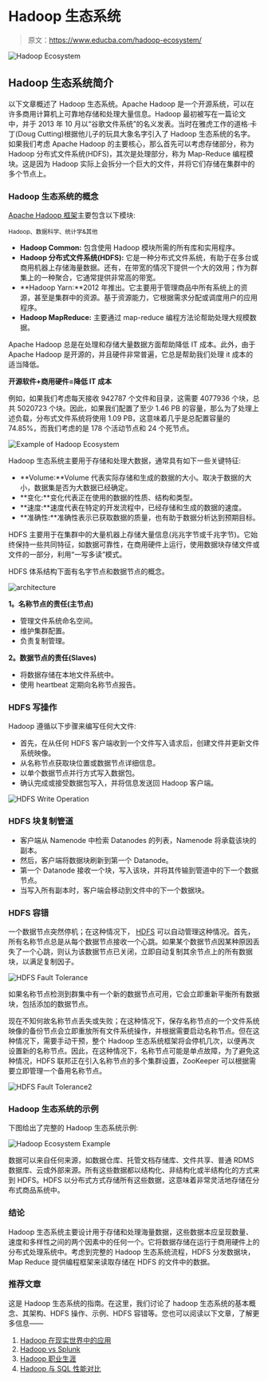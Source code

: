 # Hadoop 生态系统

> 原文：<https://www.educba.com/hadoop-ecosystem/>

![Hadoop Ecosystem](img/9f3f53e5f507fa3fc08191032d510c7c.png)



## Hadoop 生态系统简介

以下文章概述了 Hadoop 生态系统。Apache Hadoop 是一个开源系统，可以在许多商用计算机上可靠地存储和处理大量信息。Hadoop 最初被写在一篇论文中，并于 2013 年 10 月以“谷歌文件系统”的名义发表。当时在雅虎工作的道格·卡丁(Doug Cutting)根据他儿子的玩具大象名字引入了 Hadoop 生态系统的名字。如果我们考虑 Apache Hadoop 的主要核心，那么首先可以考虑存储部分，称为 Hadoop 分布式文件系统(HDFS)，其次是处理部分，称为 Map-Reduce 编程模块。这是因为 Hadoop 实际上会拆分一个巨大的文件，并将它们存储在集群中的多个节点上。

### Hadoop 生态系统的概念

[Apache Hadoop 框架](https://www.educba.com/hadoop-framework/)主要包含以下模块:

<small>Hadoop、数据科学、统计学&其他</small>

*   **Hadoop Common:** 包含使用 Hadoop 模块所需的所有库和实用程序。
*   **Hadoop 分布式文件系统(HDFS):** 它是一种分布式文件系统，有助于在多台或商用机器上存储海量数据。还有，在带宽的情况下提供一个大的效用；作为群集上的一种聚合，它通常提供非常高的带宽。
*   **Hadoop Yarn:**2012 年推出。它主要用于管理商品中所有系统上的资源，甚至是集群中的资源。基于资源能力，它根据需求分配或调度用户的应用程序。
*   **Hadoop MapReduce:** 主要通过 map-reduce 编程方法论帮助处理大规模数据。

Apache Hadoop 总是在处理和存储大量数据方面帮助降低 IT 成本。此外，由于 Apache Hadoop 是开源的，并且硬件非常普遍，它总是帮助我们处理 it 成本的适当降低。

**开源软件+商用硬件=降低 IT 成本**

例如，如果我们考虑每天接收 942787 个文件和目录，这需要 4077936 个块，总共 5020723 个块。因此，如果我们配置了至少 1.46 PB 的容量，那么为了处理上述负载，分布式文件系统将使用 1.09 PB，这意味着几乎是总配置容量的 74.85%，而我们考虑的是 178 个活动节点和 24 个死节点。

![Example of Hadoop Ecosystem](img/c8f7d902415ee292809096e835a30d00.png)



Hadoop 生态系统主要用于存储和处理大数据，通常具有如下一些关键特征:

*   **Volume:**Volume 代表实际存储和生成的数据的大小。取决于数据的大小，数据集是否为大数据已经确定。
*   **变化:**变化代表正在使用的数据的性质、结构和类型。
*   **速度:**速度代表在特定的开发流程中，已经存储和生成的数据的速度。
*   **准确性:**准确性表示已获取数据的质量，也有助于数据分析达到预期目标。

HDFS 主要用于在集群中的大量机器上存储大量信息(兆兆字节或千兆字节)。它始终保持一些共同特征，如数据可靠性，在商用硬件上运行，使用数据块存储文件或文件的一部分，利用“一写多读”模式。

HDFS 体系结构下面有名字节点和数据节点的概念。

![architecture](img/a71ada137b56c1991b86fc7a46d5a02c.png)



**1。名称节点的责任(主节点)**

*   管理文件系统命名空间。
*   维护集群配置。
*   负责复制管理。

**2。数据节点的责任(Slaves)**

*   将数据存储在本地文件系统中。
*   使用 heartbeat 定期向名称节点报告。

### HDFS 写操作

Hadoop 遵循以下步骤来编写任何大文件:

*   首先，在从任何 HDFS 客户端收到一个文件写入请求后，创建文件并更新文件系统映像。
*   从名称节点获取块位置或数据节点详细信息。
*   以单个数据节点并行方式写入数据包。
*   确认完成或接受数据包写入，并将信息发送回 Hadoop 客户端。

![HDFS Write Operation](img/0ce006785255269da4cc94d574bc9c68.png)



### HDFS 块复制管道

*   客户端从 Namenode 中检索 Datanodes 的列表，Namenode 将承载该块的副本。
*   然后，客户端将数据块刷新到第一个 Datanode。
*   第一个 Datanode 接收一个块，写入该块，并将其传输到管道中的下一个数据节点。
*   当写入所有副本时，客户端会移动到文件中的下一个数据块。

### HDFS 容错

一个数据节点突然停机；在这种情况下， [HDFS](https://www.educba.com/what-is-hdfs/) 可以自动管理这种情况。首先，所有名称节点总是从每个数据节点接收一个心跳。如果某个数据节点因某种原因丢失了一个心跳，则认为该数据节点已关闭，立即自动复制其余节点上的所有数据块，以满足复制因子。

![HDFS Fault Tolerance](img/10ccde142dd0688b28e568bb701f23e9.png)



如果名称节点检测到群集中有一个新的数据节点可用，它会立即重新平衡所有数据块，包括添加的数据节点。

现在不知何故名称节点丢失或失败；在这种情况下，保存名称节点的一个文件系统映像的备份节点会立即重放所有文件系统操作，并根据需要启动名称节点。但在这种情况下，需要手动干预，整个 Hadoop 生态系统框架将会停机几次，以便再次设置新的名称节点。因此，在这种情况下，名称节点可能是单点故障，为了避免这种情况，HDFS 联邦正在引入名称节点的多个集群设置，ZooKeeper 可以根据需要立即管理一个备用名称节点。

![HDFS Fault Tolerance2](img/a16b77926e5fd1f8d971902b70369d43.png)



### Hadoop 生态系统的示例

下图给出了完整的 Hadoop 生态系统示例:

![Hadoop Ecosystem Example](img/adcbbf686c80959f7b8bf4e5c99e40ff.png)



数据可以来自任何来源，如数据仓库、托管文档存储库、文件共享、普通 RDMS 数据库、云或外部来源。所有这些数据都以结构化、非结构化或半结构化的方式来到 HDFS。HDFS 以分布式方式存储所有这些数据，这意味着非常灵活地存储在分布式商品系统中。

### 结论

Hadoop 生态系统主要设计用于存储和处理海量数据，这些数据本应呈现数量、速度和多样性之间的两个因素中的任何一个。它将数据存储在运行于商用硬件上的分布式处理系统中。考虑到完整的 Hadoop 生态系统流程，HDFS 分发数据块，Map Reduce 提供编程框架来读取存储在 HDFS 的文件中的数据。

### 推荐文章

这是 Hadoop 生态系统的指南。在这里，我们讨论了 hadoop 生态系统的基本概念、其架构、HDFS 操作、示例、HDFS 容错等。您也可以阅读以下文章，了解更多信息——

1.  [Hadoop 在现实世界中的应用](https://www.educba.com/uses-of-hadoop/)
2.  [Hadoop vs Splunk](https://www.educba.com/hadoop-vs-splunk/)
3.  [Hadoop 职业生涯](https://www.educba.com/career-in-hadoop/)
4.  [Hadoop 与 SQL 性能对比](https://www.educba.com/sql-vs-hadoop/)





